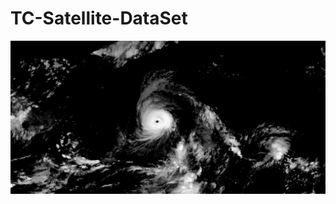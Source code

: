 # TC-Satellite-DataSet

<img src=https://github.com/academy21/TC-Satellite-DataSet/blob/main/profile%20files/mt201809010600_ir1_pro.jpg/>
